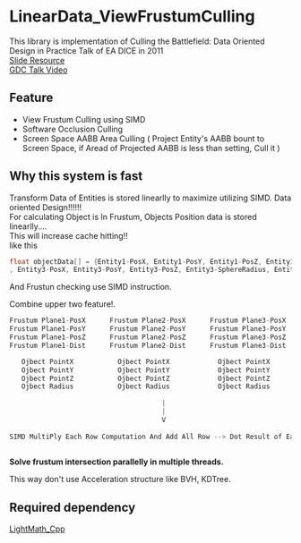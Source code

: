 # LinearData_ViewFrustumCulling

This library is implementation of Culling the Battlefield: Data Oriented Design in Practice Talk of EA DICE in 2011         
[Slide Resource](https://www.ea.com/frostbite/news/culling-the-battlefield-data-oriented-design-in-practice)      
[GDC Talk Video](https://www.gdcvault.com/play/1014491/Culling-the-Battlefield-Data-Oriented)   


## Feature

- View Frustum Culling using SIMD
- Software Occlusion Culling
- Screen Space AABB Area Culling ( Project Entity's AABB bount to Screen Space, if Aread of Projected AABB is less than setting, Cull it )

## Why this system is fast
Transform Data of Entities is stored linearlly to maximize utilizing SIMD.
Data oriented Design!!!!!!    
For calculating Object is In Frustum, Objects Position data is stored linearlly....    
This will increase cache hitting!!   
like this   
```c++
float objectData[] = {Entity1-PosX, Entity1-PosY, Entity1-PosZ, Entity1-SphereRadius(Bound Sphere), Entity2-PosX, Entity2-PosY, Entity2-PosZ, Entity2-SphereRadius,
, Entity3-PosX, Entity3-PosY, Entity3-PosZ, Entity3-SphereRadius, Entity4-PosX, Entity4-PosY, Entity4-PosZ, Entity4-SphereRadius}
```

And Frustun checking use SIMD instruction.   

Combine upper two feature!.    
```c++
Frustum Plane1-PosX      Frustum Plane2-PosX      Frustum Plane3-PosX      Frustum Plane4-PosX
Frustum Plane1-PosY      Frustum Plane2-PosY      Frustum Plane3-PosY      Frustum Plane4-PosY
Frustum Plane1-PosZ      Frustum Plane2-PosZ      Frustum Plane3-PosZ      Frustum Plane4-PosZ
Frustum Plane1-Dist      Frustum Plane2-Dist      Frustum Plane3-Dist      Frustum Plane4-Dist

   Ojbect PointX           Ojbect PointX            Ojbect PointX            Ojbect PointX
   Ojbect PointY           Ojbect PointY            Ojbect PointY            Ojbect PointY
   Ojbect PointZ           Ojbect PointZ            Ojbect PointZ            Ojbect PointZ
   Ojbect Radius           Ojbect Radius            Ojbect Radius            Ojbect Radius
   
                                      |
                                      |
                                      V
   
SIMD MultiPly Each Row Computation And Add All Row --> Dot Result of Each Plane and Object
   
```

**Solve frustum intersection parallelly in multiple threads.** 

This way don't use Acceleration structure like BVH, KDTree.      
     

## Required dependency

[LightMath_Cpp](https://github.com/SungJJinKang/LightMath_Cpp)
